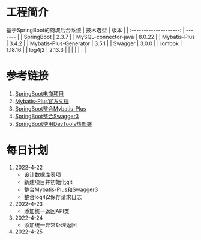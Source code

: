 # 工程简介
基于SpringBoot的商城后台系统
|        技术选型        | 版本    |
| :--------------------: | ------- |
|       SpringBoot       | 2.3.7   |
|  MySQL-connector-java  | 8.0.22  |
|      Mybatis-Plus      | 3.4.2   |
| Mybatis-Plus-Generator | 3.5.1   |
|        Swagger         | 3.0.0   |
|         lombok         | 1.18.16 |
|         log4j2         | 2.13.3  |
|                        |         |
|                        |         |


# 参考链接

1. [SpringBoot电商项目](https://blog.csdn.net/csucsgoat/category_11604468.html?spm=1001.2014.3001.5515)
2. [Mybatis-Plus官方文档](https://baomidou.com/)
3. [SpringBoot整合Mybatis-Plus](https://www.cnblogs.com/liuyj-top/p/12976396.html)
4. [SpringBoot整合Swagger3](https://segmentfault.com/a/1190000037455077)
5. [SpringBoot使用DevTools热部署](https://blog.csdn.net/pan_junbiao/article/details/105840785)

   

# 每日计划

1. 2022-4-22
   - 设计数据库表项
   - 新建项目并初始化git
   - 整合Mybatis-Plus和Swagger3
   - 整合log4j2保存请求日志
2. 2022-4-23
   - 添加统一返回API类
3. 2022-4-24
   - 添加统一异常处理返回
4. 2022-4-25
